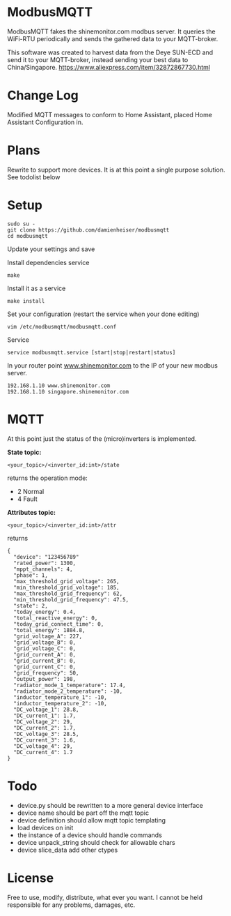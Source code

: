 ModbusMQTT
=====================

ModbusMQTT fakes the shinemonitor.com modbus server. It queries the WiFi-RTU periodically and sends the gathered data to your MQTT-broker.

This software was created to harvest data from the Deye SUN-ECD and send it to your MQTT-broker, instead sending your best data to China/Singapore. https://www.aliexpress.com/item/32872867730.html 

# Change Log
Modified MQTT messages to conform to Home Assistant, placed Home Assistant Configuration in.

# Plans
Rewrite to support more devices. It is at this point a single purpose solution. See todolist below 

# Setup

```
sudo su -
git clone https://github.com/damienheiser/modbusmqtt
cd modbusmqtt
```
Update your settings and save

Install dependencies service
```
make
```
Install it as a service
```
make install
```
Set your configuration (restart the service when your done editing)
```
vim /etc/modbusmqtt/modbusmqtt.conf
```

Service
```
service modbusmqtt.service [start|stop|restart|status]
```


In your router point www.shinemonitor.com to the IP of your new modbus server.
```
192.168.1.10 www.shinemonitor.com
192.168.1.10 singapore.shinemonitor.com
```

# MQTT
At this point just the status of the (micro)inverters is implemented. 

__State topic:__
```
<your_topic>/<inverter_id:int>/state
```
returns the operation mode: 
- 2 Normal 
- 4 Fault

__Attributes topic:__
```
<your_topic>/<inverter_id:int>/attr
```
returns
```
{
  "device": "123456789"
  "rated_power": 1300,
  "mppt_channels": 4,
  "phase": 1,
  "max_threshold_grid_voltage": 265,
  "min_threshold_grid_voltage": 185,
  "max_threshold_grid_frequency": 62,
  "min_threshold_grid_frequency": 47.5,
  "state": 2,
  "today_energy": 0.4,
  "total_reactive_energy": 0,
  "today_grid_connect_time": 0,
  "total_energy": 1884.8,
  "grid_voltage_A": 227,
  "grid_voltage_B": 0,
  "grid_voltage_C": 0,
  "grid_current_A": 0,
  "grid_current_B": 0,
  "grid_current_C": 0,
  "grid_frequency": 50,
  "output_power": 198,
  "radiator_mode_1_temperature": 17.4,
  "radiator_mode_2_temperature": -10,
  "inductor_temperature_1": -10,
  "inductor_temperature_2": -10,
  "DC_voltage_1": 28.8,
  "DC_current_1": 1.7,
  "DC_voltage_2": 29,
  "DC_current_2": 1.7,
  "DC_voltage_3": 28.5,
  "DC_current_3": 1.6,
  "DC_voltage_4": 29,
  "DC_current_4": 1.7
}
```

# Todo
- device.py should be rewritten to a more general device interface
- device name should be part off the mqtt topic 
- device definition should allow mqtt topic templating
- load devices on init
- the instance of a device should handle commands
- device unpack_string should check for allowable chars
- device slice_data add other ctypes

# License 
Free to use, modify, distribute, what ever you want. I cannot be held responsible for any problems, damages, etc. 

